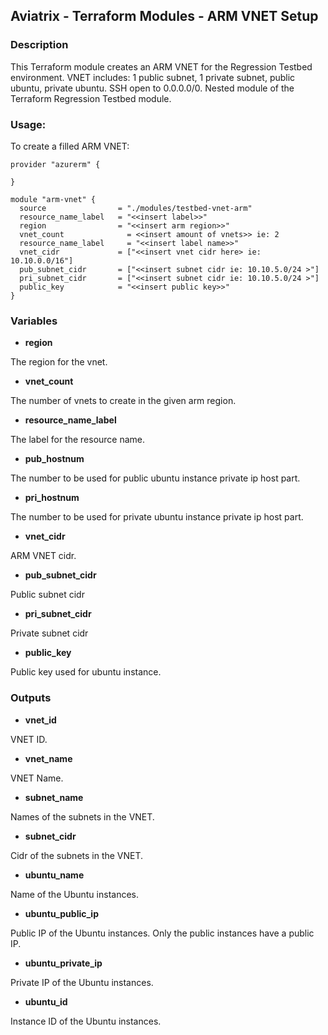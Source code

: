 ## Aviatrix - Terraform Modules - ARM VNET Setup

### Description
This Terraform module creates an ARM VNET for the Regression Testbed environment. VNET includes: 1 public subnet, 1 private subnet, public ubuntu, private ubuntu. SSH open to 0.0.0.0/0. Nested module of the Terraform Regression Testbed module.

### Usage:
To create a filled ARM VNET:
```
provider "azurerm" {

}

module "arm-vnet" {
  source          	    = "./modules/testbed-vnet-arm"
  resource_name_label   = "<<insert label>>" 
  region                = "<<insert arm region>>"
  vnet_count	  	      = <<insert amount of vnets>> ie: 2
  resource_name_label	  = "<<insert label name>>"
  vnet_cidr        	    = ["<<insert vnet cidr here> ie: 10.10.0.0/16"]
  pub_subnet_cidr     	= ["<<insert subnet cidr ie: 10.10.5.0/24 >"]
  pri_subnet_cidr     	= ["<<insert subnet cidr ie: 10.10.5.0/24 >"]
  public_key            = "<<insert public key>>"
}
```

### Variables

- **region**

The region for the vnet.

- **vnet_count**

The number of vnets to create in the given arm region.

- **resource_name_label**

The label for the resource name.

- **pub_hostnum**

The number to be used for public ubuntu instance private ip host part.

- **pri_hostnum**

The number to be used for private ubuntu instance private ip host part.

- **vnet_cidr**

ARM VNET cidr.

- **pub_subnet_cidr**

Public subnet cidr

- **pri_subnet_cidr**

Private subnet cidr

- **public_key**

Public key used for ubuntu instance.

### Outputs

- **vnet_id**

VNET ID.

- **vnet_name**

VNET Name.

- **subnet_name**

Names of the subnets in the VNET.

- **subnet_cidr**

Cidr of the subnets in the VNET.

- **ubuntu_name**

Name of the Ubuntu instances.

- **ubuntu_public_ip**

Public IP of the Ubuntu instances. Only the public instances have a public IP.

- **ubuntu_private_ip**

Private IP of the Ubuntu instances.

- **ubuntu_id**

Instance ID of the Ubuntu instances.
